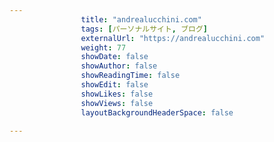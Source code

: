 ---
                title: "andrealucchini.com"
                tags: [パーソナルサイト, ブログ]
                externalUrl: "https://andrealucchini.com"
                weight: 77
                showDate: false
                showAuthor: false
                showReadingTime: false
                showEdit: false
                showLikes: false
                showViews: false
                layoutBackgroundHeaderSpace: false
                ---

